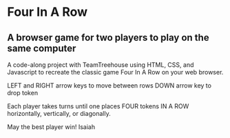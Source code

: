 # Four In A Row
## A browser game for two players to play on the same computer

A code-along project with TeamTreehouse using HTML, CSS, and Javascript to recreate the classic game Four In A Row on your web browser.

LEFT and RIGHT arrow keys to move between rows
DOWN arrow key to drop token

Each player takes turns until one places FOUR tokens IN A ROW horizontally, vertically, or diagonally.

May the best player win!
Isaiah

